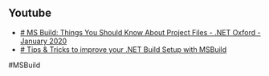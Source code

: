 

## Youtube

- [# MS Build: Things You Should Know About Project Files - .NET Oxford - January 2020](https://www.youtube.com/watch?v=5HEbsyU5E1g)
- [# Tips & Tricks to improve your .NET Build Setup with MSBuild](https://www.youtube.com/watch?v=ew5Yo2utdtk)


#MSBuild 